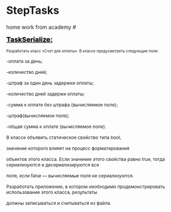 # StepTasks
home work from academy
#<p><span style="font-size: 18px; text-shadow: rgba(136, 136, 136, 0.8) 1px 1px 2px;"><strong><span style="color: rgb(0, 0, 0);"><u>TaskSerialize:</u></span></strong></span></p>
<p><span style="font-size: 10px;">Разработать класс &laquo;Счет для оплаты&raquo;. В классе предусмотреть следующие поля:</span></p>
<p><span style="font-size: 12px;">-оплата за день;</span></p>
<p><span style="font-size: 12px;">-количество дней;</span></p>
<p><span style="font-size: 12px;">-штраф за один день задержки оплаты;</span></p>
<p><span style="font-size: 12px;">-количество дней задержи оплаты;</span></p>
<p><span style="font-size: 12px;">-сумма к оплате без штрафа (вычисляемое поле);</span></p>
<p><span style="font-size: 12px;">-штраф(вычисляемое поле);</span></p>
<p><span style="font-size: 12px;">-общая сумма к оплате (вычисляемое поле).</span></p>
<p><span style="font-size: 12px;">В классе объявить статическое свойство типа bool,</span></p>
<p><span style="font-size: 12px;">значение которого влияет на процесс форматирования</span></p>
<p><span style="font-size: 12px;">объектов этого класса. Если значение этого свойства равно true, тогда сериализуются и десериализируются все</span></p>
<p><span style="font-size: 12px;">поля, если false &mdash; вычисляемые поля не сериализуются.</span></p>
<p><span style="font-size: 12px;">Разработать приложение, в котором необходимо продемонстрировать использование этого класса, результаты</span></p>
<p><span style="font-size: 12px;">должны записываться и считываться из файла.</span></p>
